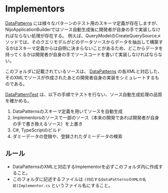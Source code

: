 # Implementors
[DataPatterns](../DataPatterns/) には様々なパターンのテスト用のスキーマ定義が存在しますが、NijoApplicationBuilderではソース自動生成後に開発者が自身の手で実装しなければならない処理が存在する。
例えば、QueryModelのCreateQuerySourceメソッドでは、そのクエリモデルがどのデータソースからデータを抽出して構築するかはスキーマ定義からは自明に決まらないことがあるため、どこからデータを持ってくるかは開発者が自身の手でソースコードを書いて実装しなければならない。

このフォルダに記載されているソースは、 [DataPatterns](../DataPatterns/) の各XMLと対応した、そのXMLでソースが作成されたあとの開発者自身の実装をシミュレートするものである。

[DataPatternTest](../DataPatternTest.cs) は、以下の手順でテストを行ない、ソース自動生成処理の品質を確かめる。

1. DataPatternsのスキーマ定義を用いてソースを自動生成
2. Implementorsのソースで一部のソース（本来の開発であれば開発者が自身の手で書き換えるソース）を上書き
3. C#, TypeScriptのビルド
4. ダミーデータの登録や、登録されたダミーデータの検索

## ルール
- DataPatternsのXMLと対応するImplementorを必ずこのフォルダ内に作成すること。
- このフォルダに記述するファイルは `(対応するDataPatternsのXMLの名前)Implementor.cs` というファイル名にすること。